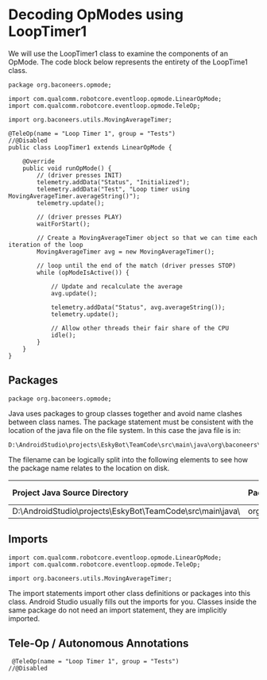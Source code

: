 # Decoding OpModes using LoopTimer1

We will use the LoopTimer1 class to examine the components of an OpMode. The code block below represents the entirety of the LoopTime1 class.

```
package org.baconeers.opmode;

import com.qualcomm.robotcore.eventloop.opmode.LinearOpMode;
import com.qualcomm.robotcore.eventloop.opmode.TeleOp;

import org.baconeers.utils.MovingAverageTimer;

@TeleOp(name = "Loop Timer 1", group = "Tests")
//@Disabled
public class LoopTimer1 extends LinearOpMode {

    @Override
    public void runOpMode() {
        // (driver presses INIT)
        telemetry.addData("Status", "Initialized");
        telemetry.addData("Test", "Loop timer using MovingAverageTimer.averageString()");
        telemetry.update();

        // (driver presses PLAY)
        waitForStart();

        // Create a MovingAverageTimer object so that we can time each iteration of the loop
        MovingAverageTimer avg = new MovingAverageTimer();

        // loop until the end of the match (driver presses STOP)
        while (opModeIsActive()) {

            // Update and recalculate the average
            avg.update();

            telemetry.addData("Status", avg.averageString());
            telemetry.update();

            // Allow other threads their fair share of the CPU
            idle();
        }
    }
}
```

## Packages

```
package org.baconeers.opmode;
```

Java uses packages to group classes together and avoid name clashes between class names. The package statement must be consistent with the location of the java file on the file system. In this case the java file is in:

```
D:\AndroidStudio\projects\EskyBot\TeamCode\src\main\java\org\baconeers\opmode\LoopTimer1.java
```

The filename can be logically split into the following elements to see how the package name relates to the location on disk.

| Project Java Source Directory | Package Path | Java Source File |
| :--- | :--- | :--- |
| D:\AndroidStudio\projects\EskyBot\TeamCode\src\main\java\ | org\baconeers\opmode | LoopTimer1.java |

## Imports

```
import com.qualcomm.robotcore.eventloop.opmode.LinearOpMode;
import com.qualcomm.robotcore.eventloop.opmode.TeleOp;

import org.baconeers.utils.MovingAverageTimer;
```

The import statements import other class definitions or packages into this class. Android Studio usually fills out the imports for you. Classes inside the same package do not need an import statement, they are implicitly imported.

## Tele-Op / Autonomous Annotations

```
 @TeleOp(name = "Loop Timer 1", group = "Tests")
//@Disabled
```



